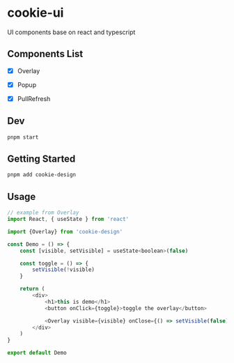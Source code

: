 # cookie-ui

UI components base on react and typescript

## Components List 
- [x] Overlay
- [x] Popup
- [x] PullRefresh


## Dev

```bash
pnpm start

```
## Getting Started

```bash
pnpm add cookie-design
```

## Usage
```javascript
// example from Overlay
import React, { useState } from 'react'

import {Overlay} from 'cookie-design'

const Demo = () => {
	const [visible, setVisible] = useState<boolean>(false)

	const toggle = () => {
		setVisible(!visible)
	}

	return (
		<div>
			<h1>this is demo</h1>
			<button onClick={toggle}>toggle the overlay</button>

			<Overlay visible={visible} onClose={() => setVisible(false)} />
		</div>
	)
}

export default Demo
```